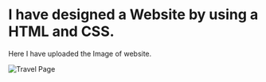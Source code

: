 # I have designed a Website by using a HTML and CSS.

Here I have uploaded the Image of website.

![Travel Page](https://user-images.githubusercontent.com/107243584/207634375-6659d5c8-0734-4a9b-a7a9-d65e2ef855e2.png)
